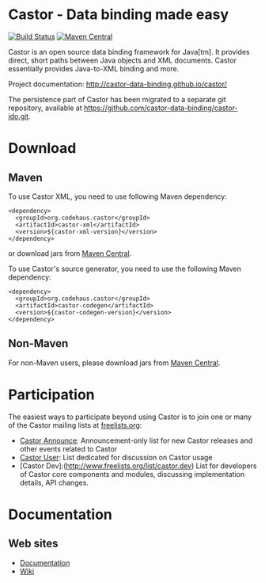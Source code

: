 # Castor - Data binding made easy

[![Build Status](https://travis-ci.org/castor-data-binding/castor.svg?branch=master)](https://travis-ci.org/castor-data-binding/castor) [![Maven Central](https://maven-badges.herokuapp.com/maven-central/org.codehaus.castor/castor-xml/badge.png)](https://maven-badges.herokuapp.com/maven-central/org.codehaus.castor/castor-xml)

Castor is an open source data binding framework for Java[tm]. It provides direct, short paths 
between Java objects and XML documents. Castor essentially provides Java-to-XML binding and more.

Project documentation:
http://castor-data-binding.github.io/castor/

The persistence part of Castor has been migrated to a separate git repository, available at https://github.com/castor-data-binding/castor-jdo.git.

# Download

## Maven

To use Castor XML, you need to use following Maven dependency:

```
<dependency>
  <groupId>org.codehaus.castor</groupId>
  <artifactId>castor-xml</artifactId>
  <version>${castor-xml-version}</version>
</dependency>
```

or download jars from [Maven Central](http://repo1.maven.org/maven2/org/codehaus/).

To use Castor's source generator, you need to use the following Maven dependency:

```
<dependency>
  <groupId>org.codehaus.castor</groupId>
  <artifactId>castor-codegen</artifactId>
  <version>${castor-codegen-version}</version>
</dependency>
```

## Non-Maven

For non-Maven users, please download jars from [Maven Central](http://repo1.maven.org/maven2/org/codehaus/castor/).

# Participation

The easiest ways to participate beyond using Castor is to join one or many of the Castor mailing lists at [freelists.org](http://www.freelists.org):

* [Castor Announce](http://www.freelists.org/list/castor.announce): Announcement-only list for new Castor releases and other events related to Castor
* [Castor User](http://www.freelists.org/list/castor.user): List dedicated for discussion on Castor usage
* [Castor Dev]:(http://www.freelists.org/list/castor.dev) List for developers of Castor core components and modules, discussing implementation details, API changes.

# Documentation

## Web sites

* [Documentation](http://castor-data-binding.github.io/castor/main/index.html)
* [Wiki](https://github.com/castor-data-binding/castor/wiki)

